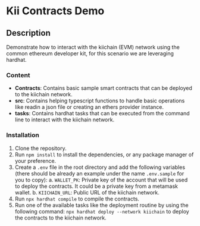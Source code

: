 # Kii Contracts Demo

## Description

Demonstrate how to interact with the kiichain (EVM) network using the common ethereum developer kit, for this scenario we are leveraging hardhat.

### Content

- **Contracts**: Contains basic sample smart contracts that can be deployed to the kiichain network.
- **src**: Contains helping typescript functions to handle basic operations like readin a json file or creating an ethers provider instance.
- **tasks**: Contains hardhat tasks that can be executed from the command line to interact with the kiichain network.

### Installation

1. Clone the repository.
2. Run `npm install` to install the dependencies, or any package manager of your preference.
3. Create a `.env` file in the root directory and add the following variables (there should be already an example under the name `.env.sample` for you to copy):
    a. `WALLET_PK`: Private key of the account that will be used to deploy the contracts. It could be a private key from a metamask wallet.
    b. `KIICHAIN_URL`: Public URL of the kiichain network.
4. Run `npx hardhat compile` to compile the contracts.
5. Run one of the available tasks like the deployment routine by using the following command: `npx hardhat deploy --network kiichain` to deploy the contracts to the kiichain network.

